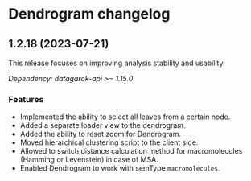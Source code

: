 # Dendrogram changelog

## 1.2.18 (2023-07-21)

This release focuses on improving analysis stability and usability.

*Dependency: datagarok-api >= 1.15.0*

### Features

* Implemented the ability to select all leaves from a certain node.
* Added a separate loader view to the dendrogram.
* Added the ability to reset zoom for Dendrogram.
* Moved hierarchical clustering script to the client side.
* Allowed to switch distance calculation method for macromolecules (Hamming or Levenstein) in case of MSA.
* Enabled Dendrogram to work with semType `macromolecules`.
